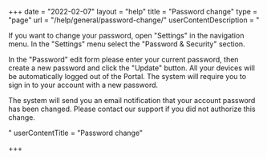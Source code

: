 +++
date = "2022-02-07"
layout = "help"
title = "Password change"
type = "page"
url = "/help/general/password-change/"
userContentDescription = "<p>If you want to change your password, open \"Settings\" in the navigation menu. In the \"Settings\" menu select the \"Password &amp; Security\" section.</p><p>In the \"Password\" edit form please enter your current password, then create a new password and click the \"Update\" button. All your devices will be automatically logged out of the Portal. The system will require you to sign in to your account with a new password.</p><p>The system will send you an email notification that your account password has been changed. Please сontact our support if you did not authorize this change.</p>"
userContentTitle = "Password change"

+++
